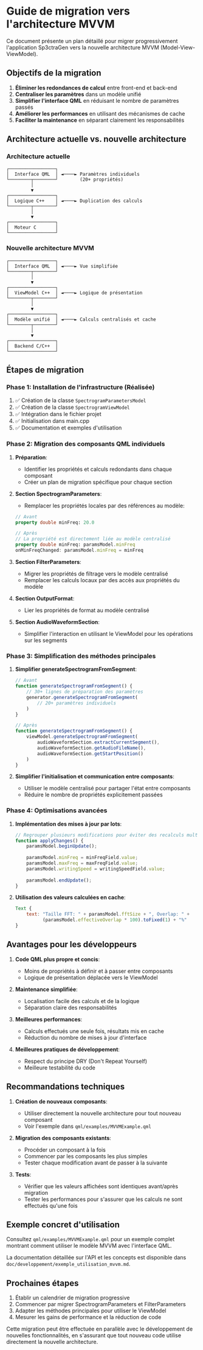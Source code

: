 # Guide de migration vers l'architecture MVVM

Ce document présente un plan détaillé pour migrer progressivement l'application Sp3ctraGen vers la nouvelle architecture MVVM (Model-View-ViewModel).

## Objectifs de la migration

1. **Éliminer les redondances de calcul** entre front-end et back-end
2. **Centraliser les paramètres** dans un modèle unifié
3. **Simplifier l'interface QML** en réduisant le nombre de paramètres passés
4. **Améliorer les performances** en utilisant des mécanismes de cache
5. **Faciliter la maintenance** en séparant clairement les responsabilités

## Architecture actuelle vs. nouvelle architecture

### Architecture actuelle
```
┌─────────────────┐
│  Interface QML  │ ◄────► Paramètres individuels
└────────┬────────┘        (20+ propriétés)
         │
         ▼
┌─────────────────┐
│  Logique C++    │ ◄────► Duplication des calculs
└────────┬────────┘
         │
         ▼
┌─────────────────┐
│  Moteur C       │
└─────────────────┘
```

### Nouvelle architecture MVVM
```
┌─────────────────┐
│  Interface QML  │ ◄────► Vue simplifiée
└────────┬────────┘
         │
         ▼
┌─────────────────┐
│  ViewModel C++  │ ◄────► Logique de présentation
└────────┬────────┘
         │
         ▼
┌─────────────────┐
│  Modèle unifié  │ ◄────► Calculs centralisés et cache
└────────┬────────┘
         │
         ▼
┌─────────────────┐
│  Backend C/C++  │
└─────────────────┘
```

## Étapes de migration

### Phase 1: Installation de l'infrastructure (Réalisée)

1. ✅ Création de la classe `SpectrogramParametersModel`
2. ✅ Création de la classe `SpectrogramViewModel`
3. ✅ Intégration dans le fichier projet
4. ✅ Initialisation dans main.cpp
5. ✅ Documentation et exemples d'utilisation

### Phase 2: Migration des composants QML individuels

1. **Préparation**:
   - Identifier les propriétés et calculs redondants dans chaque composant
   - Créer un plan de migration spécifique pour chaque section

2. **Section SpectrogramParameters**:
   - Remplacer les propriétés locales par des références au modèle:
   ```qml
   // Avant
   property double minFreq: 20.0
   
   // Après
   // La propriété est directement liée au modèle centralisé
   property double minFreq: paramsModel.minFreq
   onMinFreqChanged: paramsModel.minFreq = minFreq
   ```

3. **Section FilterParameters**:
   - Migrer les propriétés de filtrage vers le modèle centralisé
   - Remplacer les calculs locaux par des accès aux propriétés du modèle

4. **Section OutputFormat**:
   - Lier les propriétés de format au modèle centralisé

5. **Section AudioWaveformSection**:
   - Simplifier l'interaction en utilisant le ViewModel pour les opérations sur les segments

### Phase 3: Simplification des méthodes principales

1. **Simplifier generateSpectrogramFromSegment**:
   ```qml
   // Avant
   function generateSpectrogramFromSegment() {
       // 30+ lignes de préparation des paramètres
       generator.generateSpectrogramFromSegment(
           // 20+ paramètres individuels
       )
   }
   
   // Après
   function generateSpectrogramFromSegment() {
       viewModel.generateSpectrogramFromSegment(
           audioWaveformSection.extractCurrentSegment(),
           audioWaveformSection.getAudioFileName(),
           audioWaveformSection.getStartPosition()
       )
   }
   ```

2. **Simplifier l'initialisation et communication entre composants**:
   - Utiliser le modèle centralisé pour partager l'état entre composants
   - Réduire le nombre de propriétés explicitement passées

### Phase 4: Optimisations avancées

1. **Implémentation des mises à jour par lots**:
   ```qml
   // Regrouper plusieurs modifications pour éviter des recalculs multiples
   function applyChanges() {
       paramsModel.beginUpdate();
       
       paramsModel.minFreq = minFreqField.value;
       paramsModel.maxFreq = maxFreqField.value;
       paramsModel.writingSpeed = writingSpeedField.value;
       
       paramsModel.endUpdate();
   }
   ```

2. **Utilisation des valeurs calculées en cache**:
   ```qml
   Text {
       text: "Taille FFT: " + paramsModel.fftSize + ", Overlap: " + 
             (paramsModel.effectiveOverlap * 100).toFixed(1) + "%"
   }
   ```

## Avantages pour les développeurs

1. **Code QML plus propre et concis**:
   - Moins de propriétés à définir et à passer entre composants
   - Logique de présentation déplacée vers le ViewModel

2. **Maintenance simplifiée**:
   - Localisation facile des calculs et de la logique
   - Séparation claire des responsabilités

3. **Meilleures performances**:
   - Calculs effectués une seule fois, résultats mis en cache
   - Réduction du nombre de mises à jour d'interface

4. **Meilleures pratiques de développement**:
   - Respect du principe DRY (Don't Repeat Yourself)
   - Meilleure testabilité du code

## Recommandations techniques

1. **Création de nouveaux composants**:
   - Utiliser directement la nouvelle architecture pour tout nouveau composant
   - Voir l'exemple dans `qml/examples/MVVMExample.qml`

2. **Migration des composants existants**:
   - Procéder un composant à la fois
   - Commencer par les composants les plus simples
   - Tester chaque modification avant de passer à la suivante

3. **Tests**:
   - Vérifier que les valeurs affichées sont identiques avant/après migration
   - Tester les performances pour s'assurer que les calculs ne sont effectués qu'une fois

## Exemple concret d'utilisation

Consultez `qml/examples/MVVMExample.qml` pour un exemple complet montrant comment utiliser le modèle MVVM avec l'interface QML.

La documentation détaillée sur l'API et les concepts est disponible dans `doc/developpement/exemple_utilisation_mvvm.md`.

## Prochaines étapes

1. Établir un calendrier de migration progressive
2. Commencer par migrer SpectrogramParameters et FilterParameters
3. Adapter les méthodes principales pour utiliser le ViewModel
4. Mesurer les gains de performance et la réduction de code

Cette migration peut être effectuée en parallèle avec le développement de nouvelles fonctionnalités, en s'assurant que tout nouveau code utilise directement la nouvelle architecture.
